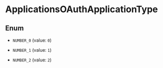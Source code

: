 
# ApplicationsOAuthApplicationType

## Enum


* `NUMBER_0` (value: `0`)

* `NUMBER_1` (value: `1`)

* `NUMBER_2` (value: `2`)



